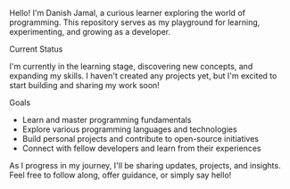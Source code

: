 Hello! I'm Danish Jamal, a curious learner exploring the world of programming. This repository serves as my playground for learning, experimenting, and growing as a developer.

Current Status

I'm currently in the learning stage, discovering new concepts, and expanding my skills. I haven't created any projects yet, but I'm excited to start building and sharing my work soon!

Goals

- Learn and master programming fundamentals
- Explore various programming languages and technologies
- Build personal projects and contribute to open-source initiatives
- Connect with fellow developers and learn from their experiences

As I progress in my journey, I'll be sharing updates, projects, and insights. Feel free to follow along, offer guidance, or simply say hello!



<!---
da9ish09/da9ish09 is a ✨ special ✨ repository because its `README.md` (this file) appears on your GitHub profile.
You can click the Preview link to take a look at your changes.
--->
